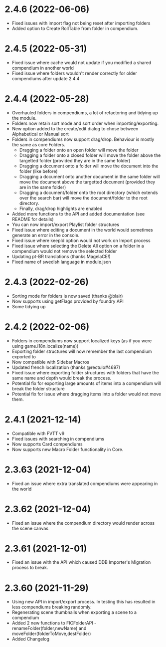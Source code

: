 # 2.4.6 (2022-06-06)
- Fixed issues with import flag not being reset after importing folders
- Added option to Create RollTable from folder in compendium.
# 2.4.5 (2022-05-31)
- Fixed issue where cache would not update if you modified a shared compendium in another world
- Fixed issue where folders wouldn't render correctly for older compendiums after update 2.4.4
# 2.4.4 (2022-05-28)
- Overhauled folders in compendiums, a lot of refactoring and tidying up the module.
- Folders now retain sort mode and sort order when importing/exporting. 
- New option added to the create/edit dialog to chose between Alphabetical or Manual sort
- Folders in compendiums now support drag/drop. Behaviour is mostly the same as core Folders.
    - Dragging a folder onto an open folder will move the folder
    - Dragging a folder onto a closed folder will move the folder above the targetted folder (provided they are in the same folder)
    - Dragging a document onto a folder will move the document into the folder (like before)
    - Dragging a document onto another document in the same folder will move the document above the targetted document (provided they are in the same folder)
    - Dragging a document/folder onto the root directory (which extends over the search bar) will move the document/folder to the root directory.
    - Finally, drag/drop highlights are enabled
- Added more functions to the API and added documentation (see README for details)
- You can now import/export Playlist folder structures
- Fixed issue where editing a document in the world would sometimes generate an error in the console.
- Fixed issue where keepId option would not work on Import process
- Fixed issue where selecting the Delete All option on a folder in a compendium would not remove the selected folder
- Updating pt-BR translations (thanks MagelaCE!)
- Fixed name of swedish language in module.json
# 2.4.3 (2022-02-26)
- Sorting mode for folders is now saved (thanks @blair)
- Now supports using getFlags provided by foundry API
- Some tidying up
# 2.4.2 (2022-02-06)
- Folders in compendiums now support localized keys (as if you were using game.i18n.localize(name))
- Exporting folder structures will now remember the last compendium exported to
- Now compatible with Sidebar Macros
- Updated french localization (thanks @rectulo#4697)
- Fixed issue where exporting folder structures with folders that have the same name and depth would break the process.
- Potential fix for exporting large amounts of items into a compendium will break the folder structure
- Potential fix for issue where dragging items into a folder would not move them.
# 2.4.1 (2021-12-14)
- Compatible with FVTT v9
- Fixed issues with searching in compendiums
- Now supports Card compendiums
- Now supports new Macro Folder functionality in Core.
# 2.3.63 (2021-12-04)
- Fixed an issue where extra translated compendiums were appearing in the world
# 2.3.62 (2021-12-04)
- Fixed an issue where the compendium directory would render across the scene canvas
# 2.3.61 (2021-12-01)
- Fixed an issue with the API which caused DDB Importer's Migration process to break.
# 2.3.60 (2021-11-29)
- Using new API in import/export process. In testing this has resulted in less compendiums breaking randomly.
- Regenerating scene thumbnails when exporting a scene to a compendium
- Added 2 new functions to FICFolderAPI - renameFolder(folder,newName) and moveFolder(folderToMove,destFolder)
- Added Changelog
